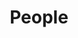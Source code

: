 ---
title: People
# date: 2022-10-24

type: landing

sections:
  - block: people
    content:
      title: 
      # Choose which groups/teams of users to display.
      #   Edit `user_groups` in each user's profile to add them to one or more of these groups.
      user_groups:
          # - Principal Investigators
          # - Researchers
          # - Grad Students
          # - Administration
          # - Visitors
          - People
          - Visitors
      sort_by: Params.last_name
      sort_ascending: true
    design:
      show_interests: false
      show_role: true
      show_social: false
---
